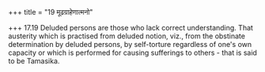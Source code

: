 +++
title = "19 मूढग्राहेणात्मनो"

+++
17.19 Deluded persons are those who lack correct understanding. That
austerity which is practised from deluded notion, viz., from the
obstinate determination by deluded persons, by self-torture regardless
of one's own capacity or which is performed for causing sufferings to
others - that is said to be Tamasika.
